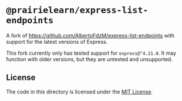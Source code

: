 # `@prairielearn/express-list-endpoints`

A fork of https://github.com/AlbertoFdzM/express-list-endpoints with support for the latest versions of Express.

This fork currently only has tested support for `express@^4.21.0`. It may function with older versions, but they are untested and unsupported.

## License

The code in this directory is licensed under the [MIT License](./LICENSE).
